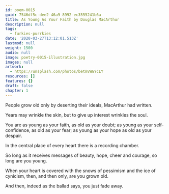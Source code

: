 ```yaml
---
id: poem-0015
guid: 7546df5c-dee2-46a9-8992-ec3555241b6a
title: As Young As Your Faith by Douglas MacArthur
description: null
tags:
  - furkies-purrkies
date: '2020-03-27T13:12:01.513Z'
lastmod: null
weight: 1500
audio: null
image: poetry-0015-illustration.jpg
images: null
artwork:
  - https://unsplash.com/photos/betmVWGYcLY
resources: []
features: {}
draft: false
chapter: 1
---
```


People grow old only by deserting their ideals, MacArthur had written.

Years may wrinkle the skin, but to give up interest wrinkles the soul.

You are as young as your faith, as old as your doubt; as young as your self-confidence, as old as your fear; as young as your hope as old as your despair.

In the central place of every heart there is a recording chamber.

So long as it receives messages of beauty, hope, cheer and courage, so long are you young.

When your heart is covered with the snows of pessimism and the ice of cynicism, then, and then only, are you grown old.

And then, indeed as the ballad says, you just fade away.
